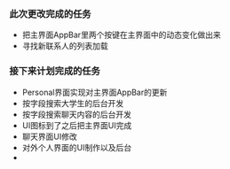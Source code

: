 ### 此次更改完成的任务
- 把主界面AppBar里两个按键在主界面中的动态变化做出来
- 寻找新联系人的列表加载

### 接下来计划完成的任务

- Personal界面实现对主界面AppBar的更新
- 按字段搜索大学生的后台开发
- 按字段搜索聊天内容的后台开发
- UI图标到了之后把主界面UI完成
- 聊天界面UI修改
- 对外个人界面的UI制作以及后台
-
